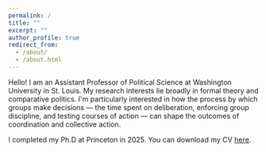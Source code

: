 ```yaml
---
permalink: /
title: ""
excerpt: ""
author_profile: true
redirect_from: 
  - /about/
  - /about.html
---
```


Hello! I am an Assistant Professor of Political Science at Washington University in St. Louis. My research interests lie broadly in formal theory and comparative politics. I'm particularly interested in how the process by which groups make decisions — the time spent on deliberation, enforcing group discipline, and testing courses of action — can shape the outcomes of coordination and collective action.

I completed my Ph.D at Princeton in 2025. You can download my CV [here](https://ecyao.github.io/files/pdf/cv_eyao.pdf).
